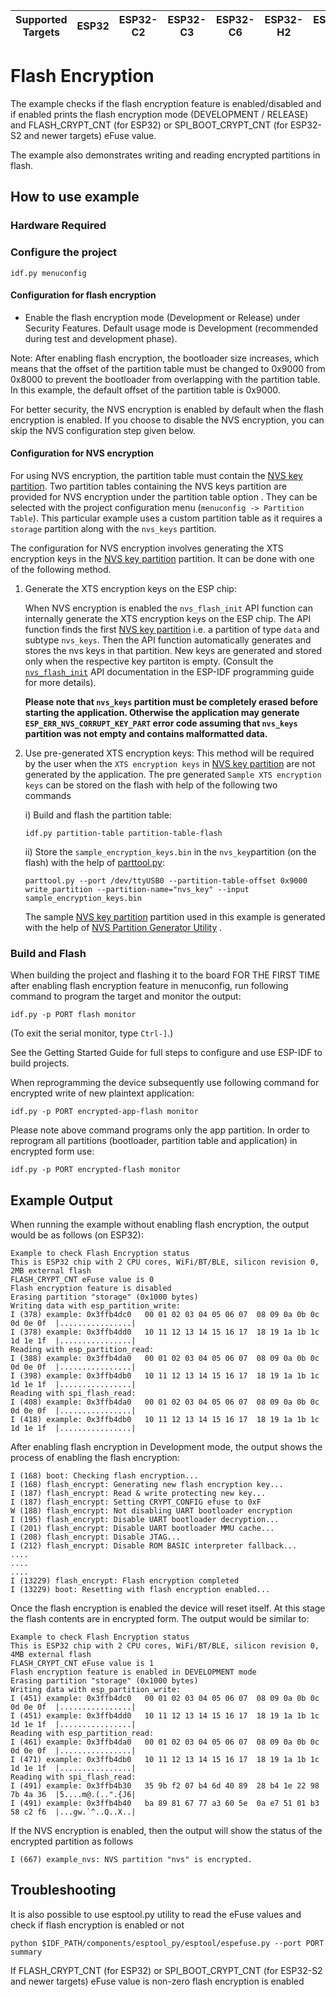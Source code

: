| Supported Targets | ESP32 | ESP32-C2 | ESP32-C3 | ESP32-C6 | ESP32-H2 | ESP32-P4 | ESP32-S2 | ESP32-S3 |
| ----------------- | ----- | -------- | -------- | -------- | -------- | -------- | -------- | -------- |

# Flash Encryption

The example checks if the flash encryption feature is enabled/disabled and if enabled prints the flash encryption mode (DEVELOPMENT / RELEASE) and FLASH_CRYPT_CNT (for ESP32) or SPI_BOOT_CRYPT_CNT (for ESP32-S2 and newer targets) eFuse value.

The example also demonstrates writing and reading encrypted partitions in flash.

## How to use example

### Hardware Required

### Configure the project

```
idf.py menuconfig
```
#### Configuration for flash encryption
* Enable the flash encryption mode (Development or Release) under Security Features. Default usage mode is Development (recommended during test and development phase).

Note: After enabling flash encryption, the bootloader size increases, which means that the offset of the partition table must be changed to 0x9000 from 0x8000 to prevent the bootloader from overlapping with the partition table. In this example, the default offset of the partition table is 0x9000.

For better security, the NVS encryption is enabled by default when the flash encryption is enabled. If you choose to disable the NVS encryption, you can skip the NVS configuration step given below.

#### Configuration for NVS encryption
For using NVS encryption, the partition table must contain the [NVS key partition](https://docs.espressif.com/projects/esp-idf/en/latest/esp32/api-reference/storage/nvs_flash.html#nvs-key-partition). Two partition tables containing the NVS keys partition are provided for NVS encryption under the partition table option . They can be selected with the project configuration menu (`menuconfig -> Partition Table`). This particular example uses a custom partition table as it requires a `storage` partition along with the `nvs_keys` partition.

The configuration for NVS encryption involves generating the XTS encryption keys in the [NVS key partition](https://docs.espressif.com/projects/esp-idf/en/latest/esp32/api-reference/storage/nvs_flash.html#nvs-key-partition) partition. It can be done with one of the following method.

1. Generate the XTS encryption keys on the ESP chip:

    When NVS encryption is enabled the `nvs_flash_init` API function can internally generate the XTS encryption keys on the ESP chip. The API function finds the first [NVS key partition](https://docs.espressif.com/projects/esp-idf/en/latest/esp32/api-reference/storage/nvs_flash.html#nvs-key-partition) i.e. a partition of type  `data` and subtype `nvs_keys`.
    Then the API function automatically generates and stores the
    nvs keys in that partition. New keys are generated and stored only when the respective key partiton is empty. (Consult the [`nvs_flash_init`](https://docs.espressif.com/projects/esp-idf/en/latest/esp32/api-reference/storage/nvs_flash.html#_CPPv414nvs_flash_initv) API documentation in the ESP-IDF programming guide for more details).

    **Please note that `nvs_keys` partition must be completely erased before starting the application. Otherwise the application may generate `ESP_ERR_NVS_CORRUPT_KEY_PART` error code assuming that `nvs_keys` partition was not empty and contains malformatted data.**

2. Use pre-generated XTS encryption keys:
    This method will be required by the user when the `XTS encryption keys` in [NVS key partition](https://docs.espressif.com/projects/esp-idf/en/latest/esp32/api-reference/storage/nvs_flash.html#nvs-key-partition) are not generated by the application.
    The pre generated `Sample XTS encryption keys` can be stored on the flash with help of the following two commands

    i) Build and flash the partition table:
    ```
    idf.py partition-table partition-table-flash
    ```
    ii) Store the `sample_encryption_keys.bin` in the `nvs_key`partition (on the flash) with the help of [parttool.py](https://docs.espressif.com/projects/esp-idf/en/latest/esp32/api-guides/partition-tables.html#partition-tool-parttool-py):
    ```
    parttool.py --port /dev/ttyUSB0 --partition-table-offset 0x9000 write_partition --partition-name="nvs_key" --input sample_encryption_keys.bin
    ```
    The sample [NVS key partition](https://docs.espressif.com/projects/esp-idf/en/latest/esp32/api-reference/storage/nvs_flash.html#nvs-key-partition) partition used in this example is generated with the help of [NVS Partition Generator Utility](https://docs.espressif.com/projects/esp-idf/en/latest/esp32/api-reference/storage/nvs_partition_gen.html#nvs-partition-generator-utility)
    .

### Build and Flash

When building the project and flashing it to the board FOR THE FIRST TIME after enabling flash encryption feature in menuconfig, run following command to program the target and monitor the output:

```
idf.py -p PORT flash monitor
```

(To exit the serial monitor, type ``Ctrl-]``.)

See the Getting Started Guide for full steps to configure and use ESP-IDF to build projects.

When reprogramming the device subsequently use following command for encrypted write of new plaintext application:

```
idf.py -p PORT encrypted-app-flash monitor
```

Please note above command programs only the app partition. In order to reprogram all partitions (bootloader, partition table and application) in encrypted form use:

```
idf.py -p PORT encrypted-flash monitor
```

## Example Output

When running the example without enabling flash encryption, the output would be as follows (on ESP32):

```
Example to check Flash Encryption status
This is ESP32 chip with 2 CPU cores, WiFi/BT/BLE, silicon revision 0, 2MB external flash
FLASH_CRYPT_CNT eFuse value is 0
Flash encryption feature is disabled
Erasing partition "storage" (0x1000 bytes)
Writing data with esp_partition_write:
I (378) example: 0x3ffb4dc0   00 01 02 03 04 05 06 07  08 09 0a 0b 0c 0d 0e 0f  |................|
I (378) example: 0x3ffb4dd0   10 11 12 13 14 15 16 17  18 19 1a 1b 1c 1d 1e 1f  |................|
Reading with esp_partition_read:
I (388) example: 0x3ffb4da0   00 01 02 03 04 05 06 07  08 09 0a 0b 0c 0d 0e 0f  |................|
I (398) example: 0x3ffb4db0   10 11 12 13 14 15 16 17  18 19 1a 1b 1c 1d 1e 1f  |................|
Reading with spi_flash_read:
I (408) example: 0x3ffb4da0   00 01 02 03 04 05 06 07  08 09 0a 0b 0c 0d 0e 0f  |................|
I (418) example: 0x3ffb4db0   10 11 12 13 14 15 16 17  18 19 1a 1b 1c 1d 1e 1f  |................|
```

After enabling flash encryption in Development mode, the output shows the process of enabling the flash encryption:

```
I (168) boot: Checking flash encryption...
I (168) flash_encrypt: Generating new flash encryption key...
I (187) flash_encrypt: Read & write protecting new key...
I (187) flash_encrypt: Setting CRYPT_CONFIG efuse to 0xF
W (188) flash_encrypt: Not disabling UART bootloader encryption
I (195) flash_encrypt: Disable UART bootloader decryption...
I (201) flash_encrypt: Disable UART bootloader MMU cache...
I (208) flash_encrypt: Disable JTAG...
I (212) flash_encrypt: Disable ROM BASIC interpreter fallback...
....
....
....
I (13229) flash_encrypt: Flash encryption completed
I (13229) boot: Resetting with flash encryption enabled...
```

Once the flash encryption is enabled the device will reset itself. At this stage the flash contents are in encrypted form. The output would be similar to:

```
Example to check Flash Encryption status
This is ESP32 chip with 2 CPU cores, WiFi/BT/BLE, silicon revision 0, 4MB external flash
FLASH_CRYPT_CNT eFuse value is 1
Flash encryption feature is enabled in DEVELOPMENT mode
Erasing partition "storage" (0x1000 bytes)
Writing data with esp_partition_write:
I (451) example: 0x3ffb4dc0   00 01 02 03 04 05 06 07  08 09 0a 0b 0c 0d 0e 0f  |................|
I (451) example: 0x3ffb4dd0   10 11 12 13 14 15 16 17  18 19 1a 1b 1c 1d 1e 1f  |................|
Reading with esp_partition_read:
I (461) example: 0x3ffb4da0   00 01 02 03 04 05 06 07  08 09 0a 0b 0c 0d 0e 0f  |................|
I (471) example: 0x3ffb4db0   10 11 12 13 14 15 16 17  18 19 1a 1b 1c 1d 1e 1f  |................|
Reading with spi_flash_read:
I (491) example: 0x3ffb4b30   35 9b f2 07 b4 6d 40 89  28 b4 1e 22 98 7b 4a 36  |5....m@.(..".{J6|
I (491) example: 0x3ffb4b40   ba 89 81 67 77 a3 60 5e  0a e7 51 01 b3 58 c2 f6  |...gw.`^..Q..X..|
```

If the NVS encryption is enabled, then the output will show the status of the encrypted partition as follows

```
I (667) example_nvs: NVS partition "nvs" is encrypted.
```
## Troubleshooting

It is also possible to use esptool.py utility to read the eFuse values and check if flash encryption is enabled or not

```
python $IDF_PATH/components/esptool_py/esptool/espefuse.py --port PORT summary
```

If FLASH_CRYPT_CNT (for ESP32) or SPI_BOOT_CRYPT_CNT (for ESP32-S2 and newer targets) eFuse value is non-zero flash encryption is enabled
